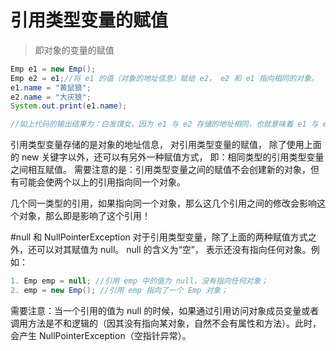 # 引用类型变量的赋值
> 即对象的变量的赋值

```java
Emp e1 = new Emp();
Emp e2 = e1;//将 e1 的值（对象的地址信息）赋给 e2， e2 和 e1 指向相同的对象。
e1.name = "黄鼠狼";
e2.name = "大灰狼";
System.out.print(e1.name);

//如上代码的输出结果为：白发馍女。因为 e1 与 e2 存储的地址相同，也就意味着 e1 与 e2 指向了同一个对象，那么对该对象的修改，将会影响所有对该对象的引用。
```

引用类型变量存储的是对象的地址信息， 对引用类型变量的赋值， 除了使用上面的 new 关键字以外，还可以有另外一种赋值方式， 即：相同类型的引用类型变量之间相互赋值。 需要注意的是：引用类型变量之间的赋值不会创建新的对象，但有可能会使两个以上的引用指向同一个对象。 

几个同一类型的引用，如果指向同一个对象，那么这几个引用之间的修改会影响这个对象，那么即是影响了这个引用！

#null 和 NullPointerException
对于引用类型变量，除了上面的两种赋值方式之外，还可以对其赋值为 null。 null 的含义为“空”，
表示还没有指向任何对象。例如：
```java
1. Emp emp = null; //引用 emp 中的值为 null，没有指向任何对象；
2. emp = new Emp(); //引用 emp 指向了一个 Emp 对象；
```
需要注意：当一个引用的值为 null 的时候，如果通过引用访问对象成员变量或者调用方法是不和逻辑的（因其没有指向某对象，自然不会有属性和方法）。此时，会产生 NullPointerException（空指针异常）。